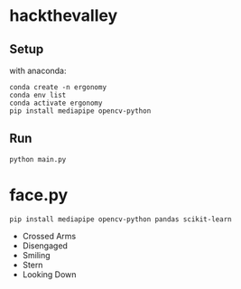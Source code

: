 # hackthevalley

## Setup

with anaconda:

```
conda create -n ergonomy
conda env list
conda activate ergonomy
pip install mediapipe opencv-python

```

## Run

```
python main.py
```

# face.py

```
pip install mediapipe opencv-python pandas scikit-learn
```

- Crossed Arms
- Disengaged
- Smiling
- Stern
- Looking Down
